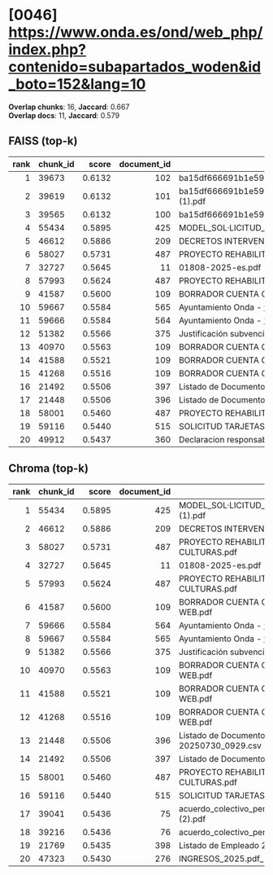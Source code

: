 # [0046] https://www.onda.es/ond/web_php/index.php?contenido=subapartados_woden&id_boto=152&lang=10

**Overlap chunks**: 16, **Jaccard**: 0.667  
**Overlap docs**: 11, **Jaccard**: 0.579

## FAISS (top-k)
rank | chunk_id | score | document_id | title
---:|---|---:|---:|---
1 | 39673 | 0.6132 | 102 | ba15df666691b1e5961b681667a3bb0ca296991924138.pdf.pdf
2 | 39619 | 0.6132 | 101 | ba15df666691b1e5961b681667a3bb0ca296991924138.pdf (1).pdf
3 | 39565 | 0.6132 | 100 | ba15df666691b1e5961b681667a3bb0ca296991924138.pdf
4 | 55434 | 0.5895 | 425 | MODEL_SOL·LICITUD_ESCOLETA_ESTIU_2025 (1).pdf
5 | 46612 | 0.5886 | 209 | DECRETOS INTERVENCIÓN 1S 2024.PDF
6 | 58027 | 0.5731 | 487 | PROYECTO REHABILITACION PARQUE TRES CULTURAS.pdf
7 | 32727 | 0.5645 | 11 | 01808-2025-es.pdf
8 | 57993 | 0.5624 | 487 | PROYECTO REHABILITACION PARQUE TRES CULTURAS.pdf
9 | 41587 | 0.5600 | 109 | BORRADOR CUENTA GENERAL 2024 PARA WEB.pdf
10 | 59667 | 0.5584 | 565 | Ayuntamiento Onda - www.onda.es
11 | 59666 | 0.5584 | 564 | Ayuntamiento Onda - www.onda.es
12 | 51382 | 0.5566 | 375 | Justificación subvención Onda.pdf
13 | 40970 | 0.5563 | 109 | BORRADOR CUENTA GENERAL 2024 PARA WEB.pdf
14 | 41588 | 0.5521 | 109 | BORRADOR CUENTA GENERAL 2024 PARA WEB.pdf
15 | 41268 | 0.5516 | 109 | BORRADOR CUENTA GENERAL 2024 PARA WEB.pdf
16 | 21492 | 0.5506 | 397 | Listado de Documento registro entre fechas.csv
17 | 21448 | 0.5506 | 396 | Listado de Documento registro 20250730_0929.csv
18 | 58001 | 0.5460 | 487 | PROYECTO REHABILITACION PARQUE TRES CULTURAS.pdf
19 | 59116 | 0.5440 | 515 | SOLICITUD TARJETAS DE ESTACIONAMIENTO.pdf
20 | 49912 | 0.5437 | 360 | Declaracion responsable_cumplimiento_DNSH_2025.docx

## Chroma (top-k)
rank | chunk_id | score | document_id | title
---:|---|---:|---:|---
1 | 55434 | 0.5895 | 425 | MODEL_SOL·LICITUD_ESCOLETA_ESTIU_2025 (1).pdf
2 | 46612 | 0.5886 | 209 | DECRETOS INTERVENCIÓN 1S 2024.PDF
3 | 58027 | 0.5731 | 487 | PROYECTO REHABILITACION PARQUE TRES CULTURAS.pdf
4 | 32727 | 0.5645 | 11 | 01808-2025-es.pdf
5 | 57993 | 0.5624 | 487 | PROYECTO REHABILITACION PARQUE TRES CULTURAS.pdf
6 | 41587 | 0.5600 | 109 | BORRADOR CUENTA GENERAL 2024 PARA WEB.pdf
7 | 59666 | 0.5584 | 564 | Ayuntamiento Onda - www.onda.es
8 | 59667 | 0.5584 | 565 | Ayuntamiento Onda - www.onda.es
9 | 51382 | 0.5566 | 375 | Justificación subvención Onda.pdf
10 | 40970 | 0.5563 | 109 | BORRADOR CUENTA GENERAL 2024 PARA WEB.pdf
11 | 41588 | 0.5521 | 109 | BORRADOR CUENTA GENERAL 2024 PARA WEB.pdf
12 | 41268 | 0.5516 | 109 | BORRADOR CUENTA GENERAL 2024 PARA WEB.pdf
13 | 21448 | 0.5506 | 396 | Listado de Documento registro 20250730_0929.csv
14 | 21492 | 0.5506 | 397 | Listado de Documento registro entre fechas.csv
15 | 58001 | 0.5460 | 487 | PROYECTO REHABILITACION PARQUE TRES CULTURAS.pdf
16 | 59116 | 0.5440 | 515 | SOLICITUD TARJETAS DE ESTACIONAMIENTO.pdf
17 | 39041 | 0.5436 | 75 | acuerdo_colectivo_personal_funcionario_2025 (2).pdf
18 | 39216 | 0.5436 | 76 | acuerdo_colectivo_personal_funcionario_2025.pdf
19 | 21769 | 0.5435 | 398 | Listado de Empleado 20250320_1240.csv
20 | 47323 | 0.5430 | 276 | INGRESOS_2025.pdf_1742285328954.pdf

